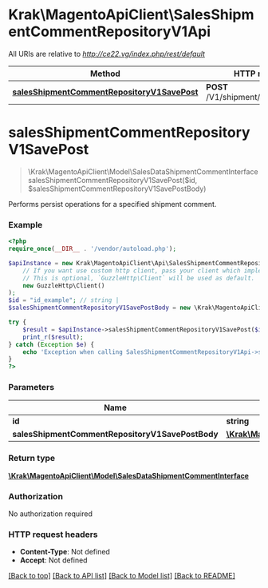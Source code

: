 # Krak\MagentoApiClient\SalesShipmentCommentRepositoryV1Api

All URIs are relative to *http://ce22.vg/index.php/rest/default*

Method | HTTP request | Description
------------- | ------------- | -------------
[**salesShipmentCommentRepositoryV1SavePost**](SalesShipmentCommentRepositoryV1Api.md#salesShipmentCommentRepositoryV1SavePost) | **POST** /V1/shipment/{id}/comments | 


# **salesShipmentCommentRepositoryV1SavePost**
> \Krak\MagentoApiClient\Model\SalesDataShipmentCommentInterface salesShipmentCommentRepositoryV1SavePost($id, $salesShipmentCommentRepositoryV1SavePostBody)



Performs persist operations for a specified shipment comment.

### Example
```php
<?php
require_once(__DIR__ . '/vendor/autoload.php');

$apiInstance = new Krak\MagentoApiClient\Api\SalesShipmentCommentRepositoryV1Api(
    // If you want use custom http client, pass your client which implements `GuzzleHttp\ClientInterface`.
    // This is optional, `GuzzleHttp\Client` will be used as default.
    new GuzzleHttp\Client()
);
$id = "id_example"; // string | 
$salesShipmentCommentRepositoryV1SavePostBody = new \Krak\MagentoApiClient\Model\SalesShipmentCommentRepositoryV1SavePostBody(); // \Krak\MagentoApiClient\Model\SalesShipmentCommentRepositoryV1SavePostBody | 

try {
    $result = $apiInstance->salesShipmentCommentRepositoryV1SavePost($id, $salesShipmentCommentRepositoryV1SavePostBody);
    print_r($result);
} catch (Exception $e) {
    echo 'Exception when calling SalesShipmentCommentRepositoryV1Api->salesShipmentCommentRepositoryV1SavePost: ', $e->getMessage(), PHP_EOL;
}
?>
```

### Parameters

Name | Type | Description  | Notes
------------- | ------------- | ------------- | -------------
 **id** | **string**|  |
 **salesShipmentCommentRepositoryV1SavePostBody** | [**\Krak\MagentoApiClient\Model\SalesShipmentCommentRepositoryV1SavePostBody**](../Model/SalesShipmentCommentRepositoryV1SavePostBody.md)|  | [optional]

### Return type

[**\Krak\MagentoApiClient\Model\SalesDataShipmentCommentInterface**](../Model/SalesDataShipmentCommentInterface.md)

### Authorization

No authorization required

### HTTP request headers

 - **Content-Type**: Not defined
 - **Accept**: Not defined

[[Back to top]](#) [[Back to API list]](../../README.md#documentation-for-api-endpoints) [[Back to Model list]](../../README.md#documentation-for-models) [[Back to README]](../../README.md)

